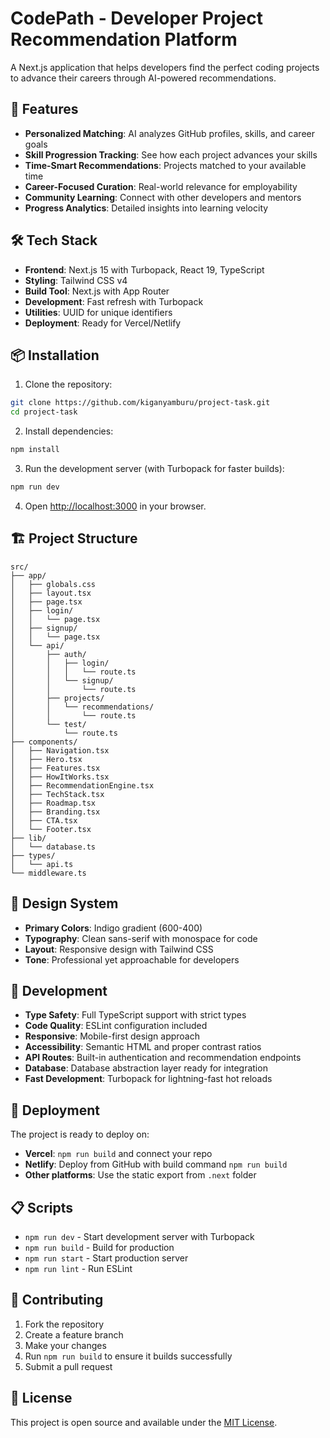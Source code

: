 # CodePath - Developer Project Recommendation Platform

A Next.js application that helps developers find the perfect coding projects to advance their careers through AI-powered recommendations.

## 🚀 Features

- **Personalized Matching**: AI analyzes GitHub profiles, skills, and career goals
- **Skill Progression Tracking**: See how each project advances your skills
- **Time-Smart Recommendations**: Projects matched to your available time
- **Career-Focused Curation**: Real-world relevance for employability
- **Community Learning**: Connect with other developers and mentors
- **Progress Analytics**: Detailed insights into learning velocity

## 🛠️ Tech Stack

- **Frontend**: Next.js 15 with Turbopack, React 19, TypeScript
- **Styling**: Tailwind CSS v4
- **Build Tool**: Next.js with App Router
- **Development**: Fast refresh with Turbopack
- **Utilities**: UUID for unique identifiers
- **Deployment**: Ready for Vercel/Netlify

## 📦 Installation

1. Clone the repository:

```bash
git clone https://github.com/kiganyamburu/project-task.git
cd project-task
```

2. Install dependencies:

```bash
npm install
```

3. Run the development server (with Turbopack for faster builds):

```bash
npm run dev
```

4. Open [http://localhost:3000](http://localhost:3000) in your browser.

## 🏗️ Project Structure

```
src/
├── app/
│   ├── globals.css
│   ├── layout.tsx
│   ├── page.tsx
│   ├── login/
│   │   └── page.tsx
│   ├── signup/
│   │   └── page.tsx
│   └── api/
│       ├── auth/
│       │   ├── login/
│       │   │   └── route.ts
│       │   └── signup/
│       │       └── route.ts
│       ├── projects/
│       │   └── recommendations/
│       │       └── route.ts
│       └── test/
│           └── route.ts
├── components/
│   ├── Navigation.tsx
│   ├── Hero.tsx
│   ├── Features.tsx
│   ├── HowItWorks.tsx
│   ├── RecommendationEngine.tsx
│   ├── TechStack.tsx
│   ├── Roadmap.tsx
│   ├── Branding.tsx
│   ├── CTA.tsx
│   └── Footer.tsx
├── lib/
│   └── database.ts
├── types/
│   └── api.ts
└── middleware.ts
```

## 🎨 Design System

- **Primary Colors**: Indigo gradient (600-400)
- **Typography**: Clean sans-serif with monospace for code
- **Layout**: Responsive design with Tailwind CSS
- **Tone**: Professional yet approachable for developers

## 📝 Development

- **Type Safety**: Full TypeScript support with strict types
- **Code Quality**: ESLint configuration included
- **Responsive**: Mobile-first design approach
- **Accessibility**: Semantic HTML and proper contrast ratios
- **API Routes**: Built-in authentication and recommendation endpoints
- **Database**: Database abstraction layer ready for integration
- **Fast Development**: Turbopack for lightning-fast hot reloads

## 🚀 Deployment

The project is ready to deploy on:

- **Vercel**: `npm run build` and connect your repo
- **Netlify**: Deploy from GitHub with build command `npm run build`
- **Other platforms**: Use the static export from `.next` folder

## 📋 Scripts

- `npm run dev` - Start development server with Turbopack
- `npm run build` - Build for production
- `npm run start` - Start production server
- `npm run lint` - Run ESLint

## 🤝 Contributing

1. Fork the repository
2. Create a feature branch
3. Make your changes
4. Run `npm run build` to ensure it builds successfully
5. Submit a pull request

## 📄 License

This project is open source and available under the [MIT License](LICENSE).

